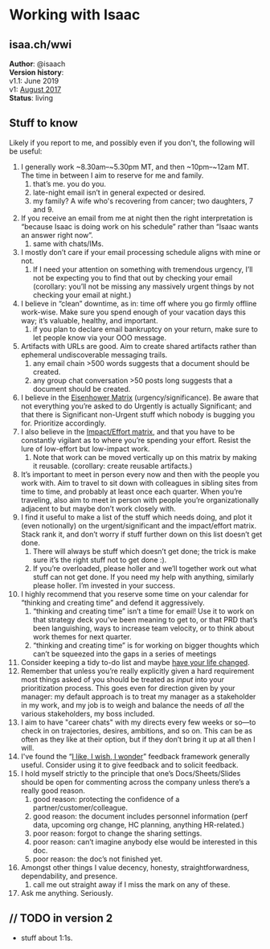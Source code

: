 # Working with Isaac

## isaa.ch/wwi

**Author**: @isaach \
**Version history**: \
	v1.1:	June 2019 \
	v1: 	[August 2017](https://docs.google.com/document/d/1r8-l3Chsp-4Z6w0BPGSlDNkR3Tkqbcud52ESm6PE61Y/) \
**Status**: living 

## Stuff to know

Likely if you report to me, and possibly even if you don't, the following will be useful:

1. I generally work ~8.30am–~5.30pm MT, and then ~10pm–~12am MT. The time in between I aim to reserve for me and family.
    1. that’s me. you do you.
    1. late-night email isn’t in general expected or desired.
    1. my family? A wife who's recovering from cancer; two daughters, 7 and 9.
1. If you receive an email from me at night then the right interpretation is “because Isaac is doing work on his schedule” rather than “Isaac wants an answer right now”.
    1. same with chats/IMs.
1. I mostly don’t care if your email processing schedule aligns with mine or not.
    1. If I need your attention on something with tremendous urgency, I’ll not be expecting you to find that out by checking your email (corollary: you’ll not be missing any massively urgent things by not checking your email at night.)
1. I believe in “clean” downtime, as in: time off where you go firmly offline work-wise. Make sure you spend enough of your vacation days this way; it’s valuable, healthy, and important.
    1. if you plan to declare email bankruptcy on your return, make sure to let people know via your OOO message.
1. Artifacts with URLs are good. Aim to create shared artifacts rather than ephemeral undiscoverable messaging trails.
    1. any email chain >500 words suggests that a document should be created.
    1. any group chat conversation >50 posts long suggests that a document should be created.
1. I believe in the [Eisenhower Matrix](http://www.eisenhower.me/eisenhower-matrix/) (urgency/significance). Be aware that not everything you’re asked to do Urgently is actually Significant; and that there is Significant non-Urgent stuff which nobody is bugging you for. Prioritize accordingly.
1. I also believe in the [Impact/Effort matrix](https://hunterwalk.com/2016/06/18/the-best-startups-resists-snacks-im-not-talking-about-food/), and that you have to be constantly vigilant as to where you’re spending your effort. Resist the lure of low-effort but low-impact work.
    1. Note that work can be moved vertically up on this matrix by making it reusable. (corollary: create reusable artifacts.)
1. It’s important to meet in person every now and then with the people you work with. Aim to travel to sit down with colleagues in sibling sites from time to time, and probably at least once each quarter. When you’re traveling, also aim to meet in person with people you’re organizationally adjacent to but maybe don’t work closely with.
1. I find it useful to make a list of the stuff which needs doing, and plot it (even notionally) on the urgent/significant and the impact/effort matrix. Stack rank it, and don’t worry if stuff further down on this list doesn’t get done.
    1. There will always be stuff which doesn’t get done; the trick is make sure it’s the right stuff not to get done :).
    1. If you’re overloaded, please holler and we’ll together work out what stuff can not get done. If you need my help with anything, similarly please holler. I’m invested in your success.
1. I highly recommend that you reserve some time on your calendar for “thinking and creating time” and defend it aggressively.
    1. “thinking and creating time” isn’t a time for email! Use it to work on that strategy deck you’ve been meaning to get to, or that PRD that’s been languishing, ways to increase team velocity, or to think about work themes for next quarter.
    1. “thinking and creating time” is for working on bigger thoughts which can’t be squeezed into the gaps in a series of meetings
1. Consider keeping a tidy to-do list and maybe [have your life changed](https://twitter.com/isaach/status/897479250646794242).
1. Remember that unless you’re really explicitly given a hard requirement most things asked of you should be treated as _input_ into your prioritization process. This goes even for direction given by your manager: my default approach is to treat my manager as a stakeholder in my work, and my job is to weigh and balance the needs of _all_ the various stakeholders, my boss included.
1. I aim to have "career chats" with my directs every few weeks or so—to check in on trajectories, desires, ambitions, and so on. This can be as often as they like at their option, but if they don’t bring it up at all then I will.
1. I've found the “[I like, I wish, I wonder](https://www.linkedin.com/pulse/20131017224857-6488620-i-like-i-wish-i-wonder)” feedback framework generally useful. Consider using it to give feedback and to solicit feedback.
1. I hold myself strictly to the principle that one’s Docs/Sheets/Slides should be open for commenting across the company unless there’s a really good reason.
    1. good reason: protecting the confidence of a partner/customer/colleague.
    1. good reason: the document includes personnel information (perf data, upcoming org change, HC planning, anything HR-related.)
    1. poor reason: forgot to change the sharing settings.
    1. poor reason: can’t imagine anybody else would be interested in this doc.
    1. poor reason: the doc’s not finished yet.
1. Amongst other things I value decency, honesty, straightforwardness, dependability, and presence.
    1. call me out straight away if I miss the mark on any of these.
1. Ask me anything. Seriously.

## // TODO in version 2

*   stuff about 1:1s.


